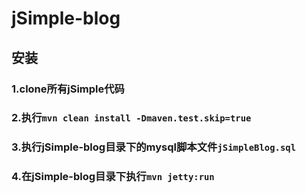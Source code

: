 # jSimple-blog
## 安装
### 1.clone所有jSimple代码
### 2.执行`mvn clean install -Dmaven.test.skip=true`
### 3.执行jSimple-blog目录下的mysql脚本文件`jSimpleBlog.sql`
### 4.在jSimple-blog目录下执行`mvn jetty:run`